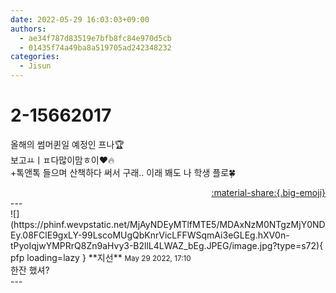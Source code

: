 ```yaml
---
date: 2022-05-29 16:03:03+09:00
authors:
  - ae34f787d83519e7bfb8fc84e970d5cb
  - 01435f74a49ba8a519705ad242348232
categories:
  - Jisun
---
```


# 2-15662017

<div class="post-container" markdown="1">
<div class="content-container md-sidebar__scrollwrap" markdown="1">

올해의 썸머퀸일 예정인 프나🏆<br>보고ㅛㅣㅍ다많이맘ㅎ이❤️🔥<br>+톡앤톡 들으며 산책하다 써서 구래.. 이래 봬도 나 학생 플로🍀

</div>
</div>

<div style="text-align: right;" markdown="1">
<a href="https://weverse.io/fromis9/fanpost/2-15662017" style="text-align: right;">:material-share:{.big-emoji}</a>
</div>
---

<div class="comments-container md-sidebar__scrollwrap" markdown="1">
<div class="comment" markdown="1">
<div class='id-container' markdown="1">
![](https://phinf.wevpstatic.net/MjAyNDEyMTlfMTE5/MDAxNzM0NTgzMjY0NDEy.08FClE9gxLY-99LscoMUgQbKnrVicLFFWSqmAi3eGLEg.hXV0n-tPyoIqjwYMPRrQ8Zn9aHvy3-B2llL4LWAZ_bEg.JPEG/image.jpg?type=s72){ pfp loading=lazy }
**<span class="artist">지선</span>** <small>May 29 2022, 17:10</small><br>
</div>
<div class='comment-body' markdown="1">
한잔 했셔?
</div>
</div>
</div>
---
